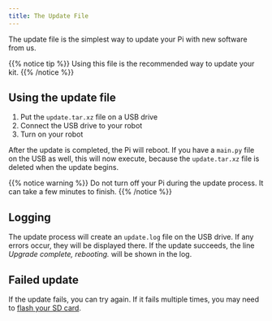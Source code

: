 ```yaml
---
title: The Update File
---
```


The update file is the simplest way to update your Pi with new software from us.  

{{% notice tip %}}
Using this file is the recommended way to update your kit.
{{% /notice %}}

## Using the update file

1. Put the `update.tar.xz` file on a USB drive
2. Connect the USB drive to your robot
3. Turn on your robot

After the update is completed, the Pi will reboot. If you have a `main.py` file on the USB as well, this will now execute, because the `update.tar.xz` file is deleted when the update begins.

{{% notice warning %}}
Do not turn off your Pi during the update process. It can take a few minutes to finish.
{{% /notice %}}

## Logging
The update process will create an `update.log` file on the USB drive. If any errors occur, they will be displayed there. If the update succeeds, the line _Upgrade complete, rebooting._ will be shown in the log.

## Failed update
If the update fails, you can try again. If it fails multiple times, you may need to [flash your SD card](../sd-card).
